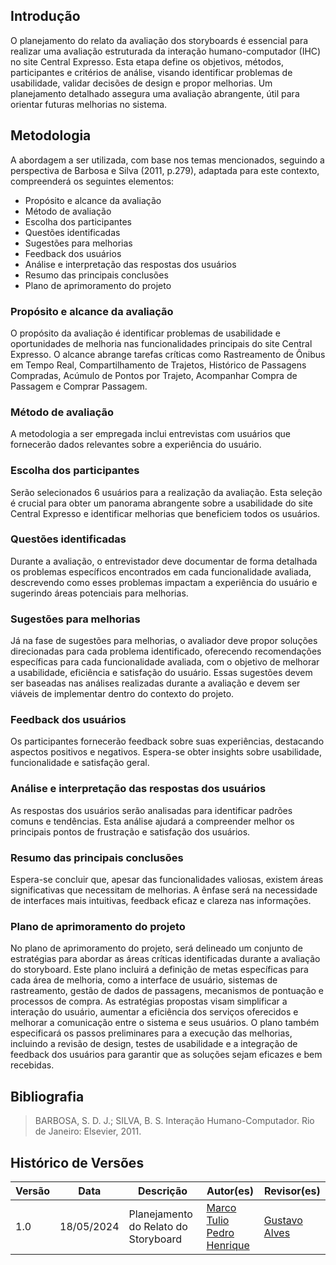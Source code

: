 ## Introdução

O planejamento do relato da avaliação dos storyboards é essencial para realizar uma avaliação estruturada da interação humano-computador (IHC) no site Central Expresso. Esta etapa define os objetivos, métodos, participantes e critérios de análise, visando identificar problemas de usabilidade, validar decisões de design e propor melhorias. Um planejamento detalhado assegura uma avaliação abrangente, útil para orientar futuras melhorias no sistema.

## Metodologia

A abordagem a ser utilizada, com base nos temas mencionados, seguindo a perspectiva de Barbosa e Silva (2011, p.279), adaptada para este contexto, compreenderá os seguintes elementos:

- Propósito e alcance da avaliação
- Método de avaliação
- Escolha dos participantes
- Questões identificadas
- Sugestões para melhorias
- Feedback dos usuários
- Análise e interpretação das respostas dos usuários
- Resumo das principais conclusões
- Plano de aprimoramento do projeto


### Propósito e alcance da avaliação

O propósito da avaliação é identificar problemas de usabilidade e oportunidades de melhoria nas funcionalidades principais do site Central Expresso. O alcance abrange tarefas críticas como Rastreamento de Ônibus em Tempo Real, Compartilhamento de Trajetos, Histórico de Passagens Compradas, Acúmulo de Pontos por Trajeto, Acompanhar Compra de Passagem e Comprar Passagem.

### Método de avaliação

A metodologia a ser empregada inclui entrevistas com usuários que fornecerão dados relevantes sobre a experiência do usuário.

### Escolha dos participantes

Serão selecionados 6 usuários para a realização da avaliação. Esta seleção é crucial para obter um panorama abrangente sobre a usabilidade do site Central Expresso e identificar melhorias que beneficiem todos os usuários.

### Questões identificadas

Durante a avaliação, o entrevistador deve documentar de forma detalhada os problemas específicos encontrados em cada funcionalidade avaliada, descrevendo como esses problemas impactam a experiência do usuário e sugerindo áreas potenciais para melhorias.

### Sugestões para melhorias

Já na fase de sugestões para melhorias, o avaliador deve propor soluções direcionadas para cada problema identificado, oferecendo recomendações específicas para cada funcionalidade avaliada, com o objetivo de melhorar a usabilidade, eficiência e satisfação do usuário. Essas sugestões devem ser baseadas nas análises realizadas durante a avaliação e devem ser viáveis de implementar dentro do contexto do projeto.

### Feedback dos usuários

Os participantes fornecerão feedback sobre suas experiências, destacando aspectos positivos e negativos. Espera-se obter insights sobre usabilidade, funcionalidade e satisfação geral.

### Análise e interpretação das respostas dos usuários

As respostas dos usuários serão analisadas para identificar padrões comuns e tendências. Esta análise ajudará a compreender melhor os principais pontos de frustração e satisfação dos usuários.

### Resumo das principais conclusões

Espera-se concluir que, apesar das funcionalidades valiosas, existem áreas significativas que necessitam de melhorias. A ênfase será na necessidade de interfaces mais intuitivas, feedback eficaz e clareza nas informações.

### Plano de aprimoramento do projeto

No plano de aprimoramento do projeto, será delineado um conjunto de estratégias para abordar as áreas críticas identificadas durante a avaliação do storyboard. Este plano incluirá a definição de metas específicas para cada área de melhoria, como a interface de usuário, sistemas de rastreamento, gestão de dados de passagens, mecanismos de pontuação e processos de compra. As estratégias propostas visam simplificar a interação do usuário, aumentar a eficiência dos serviços oferecidos e melhorar a comunicação entre o sistema e seus usuários. O plano também especificará os passos preliminares para a execução das melhorias, incluindo a revisão de design, testes de usabilidade e a integração de feedback dos usuários para garantir que as soluções sejam eficazes e bem recebidas.

## Bibliografia
> BARBOSA, S. D. J.; SILVA, B. S. Interação Humano-Computador. Rio de Janeiro: Elsevier, 2011. <br>

## Histórico de Versões

| Versão |    Data    | Descrição                     | Autor(es)                                          | Revisor(es) |
| ------ | :--------: | ----------------------------- | -------------------------------------------------- | ----------- |
| 1.0    | 18/05/2024 |Planejamento do Relato do Storyboard | [Marco Tulio](https://github.com/MarcoTulioSoares) <br> [Pedro Henrique](https://github.com/PedroHenrique061)  | [Gustavo Alves](https://github.com/gustaallves) |
